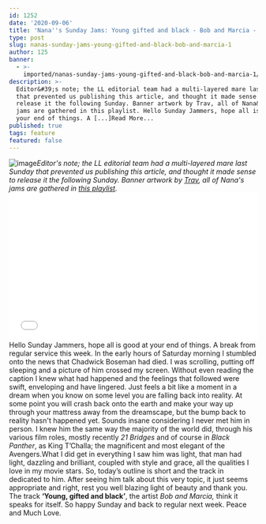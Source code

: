 ```yaml
---
id: 1252
date: '2020-09-06'
title: 'Nana''s Sunday Jams: Young gifted and black - Bob and Marcia - Loose Lips'
type: post
slug: nanas-sunday-jams-young-gifted-and-black-bob-and-marcia-1
author: 125
banner:
  - >-
    imported/nanas-sunday-jams-young-gifted-and-black-bob-and-marcia-1/image1252.jpeg
description: >-
  Editor&#39;s note; the LL editorial team had a multi-layered mare last Sunday
  that prevented us publishing this article, and thought it made sense to
  release it the following Sunday. Banner artwork by Trav, all of Nana&#39;s
  jams are gathered in this playlist. Hello Sunday Jammers, hope all is good at
  your end of things. A [...]Read More...
published: true
tags: feature
featured: false
---
```

![image](../imported/nanas-sunday-jams-young-gifted-and-black-bob-and-marcia-1/image1252.jpeg)_Editor's note; the LL editorial team had a multi-layered mare last Sunday that prevented us publishing this article, and thought it made sense to release it the following Sunday. Banner artwork by [Trav](https://www.backdownwarchild.co.uk/), all of Nana's jams are gathered in [_this playlist_](https://open.spotify.com/playlist/12UoQ8ov5i6P8BIfm2lOjS?si=jarAn1CXSEuYB9vAxJidOg)._<iframe width='100%' height='300' scrolling='no' frameborder='no' allow='autoplay' src='//www.youtube.com/embed/ubDVUQon5BE?wmode=opaque'></iframe>Hello Sunday Jammers, hope all is good at your end of things. A break from regular service this week. In the early hours of Saturday morning I stumbled onto the news that Chadwick Boseman had died. I was scrolling, putting off sleeping and a picture of him crossed my screen. Without even reading the caption I knew what had happened and the feelings that followed were swift, enveloping and have lingered. Just feels a bit like a moment in a dream when you know on some level you are falling back into reality. At some point you will crash back onto the earth and make your way up through your mattress away from the dreamscape, but the bump back to reality hasn't happened yet. Sounds insane considering I never met him in person. I knew him the same way the majority of the world did, through his various film roles, mostly recently _21 Bridges_ and of course in _Black Panther_, as King T’Challa; the magnificent and most elegant of the Avengers.What I did get in everything I saw him was light, that man had light, dazzling and brilliant, coupled with style and grace, all the qualities I love in my movie stars. So, today’s outline is short and the track in dedicated to him. After seeing him talk about this very topic, it just seems appropriate and right, rest you well blazing light of beauty and thank you. The track **‘Young, gifted and black’**, the artist _Bob and Marcia,_ think it speaks for itself. So happy Sunday and back to regular next week. Peace and Much Love.